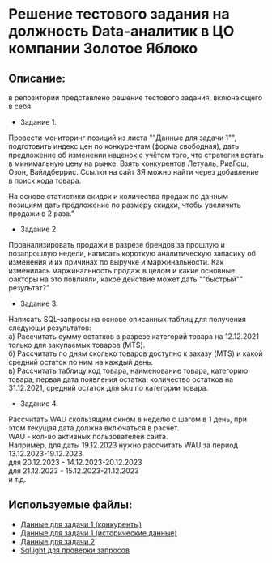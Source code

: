 # Решение тестового задания на должность Data-аналитик в ЦО компании Золотое Яблоко

## Описание: 
в репозитории представлено решение тестового задания, включающего в себя
														
															
* Задание 1.

  
Провести мониторинг позиций из листа ""Данные для задачи 1"", подготовить индекс цен по конкурентам (форма свободная), дать предложение об изменении наценок с учётом того, что стратегия встать в минимальную цену на рынке.
Взять конкурентов Летуаль, РивГош, Озон, Вайлдберрис. Ссылки на сайт ЗЯ можно найти через добавление в поиск кода товара.

На основе статистики скидок и количества продаж по данным позициям дать предложение по размеру скидки, чтобы увеличить продажи в 2 раза."															
															
* Задание 2.


Проанализировать продажи в разрезе брендов за прошлую и позапрошлую недели, написать короткую аналитическую запасику об изменения и их причинах по выручке и маржинальности.
Как изменилась маржинальность продаж в целом и какие основные факторы на это повлияли, какое действие может дать ""быстрый"" результат?"															
															
															
* Задание 3.


Написать SQL-запросы на основе описанных таблиц для получения следующи результатов:															
а) Рассчитать сумму остатков в разрезе категорий товара на 12.12.2021 только для закупаемых товаров (MTS).														
б) Рассчитать по дням сколько товаров доступно к заказу (MTS) и какой средний остаток по ним на каждый день.															
в) Рассчитать таблицу код товара, наименование товара, категорию товара, первая дата появления остатка, количество остатков на 31.12.2021, средний остаток для sku по категории товара.															
															
															
* Задание 4.

        				
Рассчитать WAU скользящим окном в неделю с шагом в 1 день, при этом текущая дата должна включаться в расчет.															
WAU - кол-во активных пользователей сайта.															
Например, для даты 19.12.2023 нужно рассчитать WAU за период 13.12.2023-19.12.2023,															
для  20.12.2023  - 14.12.2023-20.12.2023															
для  21.12.2023  - 15.12.2023-21.12.2023															
и т.д.															

## Используемые файлы:
- [Данные для задачи 1 (конкуренты)](https://docs.google.com/spreadsheets/d/1tubejpvc1MfNtHGAIleLyQRhuATnU928fn4D00ReBdg/edit#gid=1329698446)
- [Данные для задачи 1 (исторические данные)](https://docs.google.com/spreadsheets/d/1Prx7WgnzrOk8IajtyZQfaApJkdDmMBRsVAkZMiy_LFM/edit?usp=sharing)
- [Данные для задачи 2](https://docs.google.com/spreadsheets/d/178uKguYV5JuiaiLyy8LQH-b2XjBgWylIkSy2FEv034Q/edit?usp=sharing)
- [Sqllight для проверки запросов](https://drive.google.com/file/d/1VbIX8fCNqPvJ0uBJhQxPnjk3FbKFFkFL/view?usp=sharing)